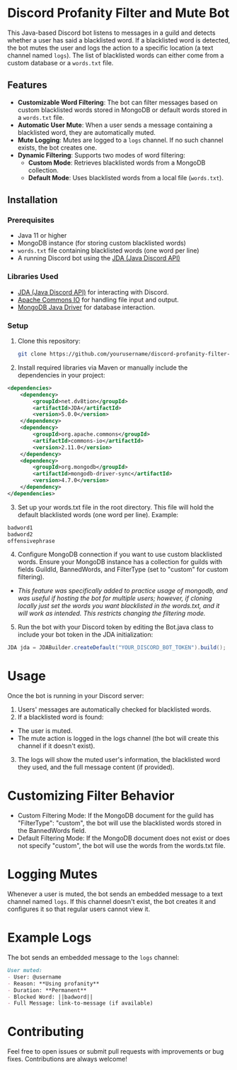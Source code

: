 # Discord Profanity Filter and Mute Bot

This Java-based Discord bot listens to messages in a guild and detects whether a user has said a blacklisted word. If a blacklisted word is detected, the bot mutes the user and logs the action to a specific location (a text channel named `logs`). The list of blacklisted words can either come from a custom database or a `words.txt` file.

## Features

- **Customizable Word Filtering**: The bot can filter messages based on custom blacklisted words stored in MongoDB or default words stored in a `words.txt` file.
- **Automatic User Mute**: When a user sends a message containing a blacklisted word, they are automatically muted.
- **Mute Logging**: Mutes are logged to a `logs` channel. If no such channel exists, the bot creates one.
- **Dynamic Filtering**: Supports two modes of word filtering:
  - **Custom Mode**: Retrieves blacklisted words from a MongoDB collection.
  - **Default Mode**: Uses blacklisted words from a local file (`words.txt`).

## Installation

### Prerequisites

- Java 11 or higher
- MongoDB instance (for storing custom blacklisted words)
- `words.txt` file containing blacklisted words (one word per line)
- A running Discord bot using the [JDA (Java Discord API)](https://github.com/DV8FromTheWorld/JDA)

### Libraries Used

- [JDA (Java Discord API)](https://github.com/DV8FromTheWorld/JDA) for interacting with Discord.
- [Apache Commons IO](https://commons.apache.org/proper/commons-io/) for handling file input and output.
- [MongoDB Java Driver](https://mongodb.github.io/mongo-java-driver/) for database interaction.

### Setup

1. Clone this repository:
   ```bash
   git clone https://github.com/yourusername/discord-profanity-filter-bot.git

2. Install required libraries via Maven or manually include the dependencies in your project:
```xml
<dependencies>
    <dependency>
        <groupId>net.dv8tion</groupId>
        <artifactId>JDA</artifactId>
        <version>5.0.0</version>
    </dependency>
    <dependency>
        <groupId>org.apache.commons</groupId>
        <artifactId>commons-io</artifactId>
        <version>2.11.0</version>
    </dependency>
    <dependency>
        <groupId>org.mongodb</groupId>
        <artifactId>mongodb-driver-sync</artifactId>
        <version>4.7.0</version>
    </dependency>
</dependencies>
```

3. Set up your words.txt file in the root directory. This file will hold the default blacklisted words (one word per line). Example:
```txt
badword1
badword2
offensivephrase
```

4. Configure MongoDB connection if you want to use custom blacklisted words. Ensure your MongoDB instance has a collection for guilds with fields GuildId, BannedWords, and FilterType (set to "custom" for custom filtering).

  * *This feature was specifically added to practice usage of mongodb, and was useful if hosting the bot for multiple users; however, if cloning locally just set the words you want blacklisted in the words.txt, and it will work as intended. This restricts changing the filtering mode.* 

5. Run the bot with your Discord token by editing the Bot.java class to include your bot token in the JDA initialization:
```java
JDA jda = JDABuilder.createDefault("YOUR_DISCORD_BOT_TOKEN").build();
```

# Usage
Once the bot is running in your Discord server:

1. Users' messages are automatically checked for blacklisted words.
2. If a blacklisted word is found:
* The user is muted.
* The mute action is logged in the logs channel (the bot will create this channel if it doesn't exist).
3. The logs will show the muted user's information, the blacklisted word they used, and the full message content (if provided).

# Customizing Filter Behavior
* Custom Filtering Mode: If the MongoDB document for the guild has "FilterType": "custom", the bot will use the blacklisted words stored in the BannedWords field.
* Default Filtering Mode: If the MongoDB document does not exist or does not specify "custom", the bot will use the words from the words.txt file.

# Logging Mutes
Whenever a user is muted, the bot sends an embedded message to a text channel named `logs`. If this channel doesn't exist, the bot creates it and configures it so that regular users cannot view it.

# Example Logs
The bot sends an embedded message to the `logs` channel:

```markdown
User muted:
- User: @username
- Reason: **Using profanity**
- Duration: **Permanent**
- Blocked Word: ||badword||
- Full Message: link-to-message (if available)
```

# Contributing
Feel free to open issues or submit pull requests with improvements or bug fixes. Contributions are always welcome!
